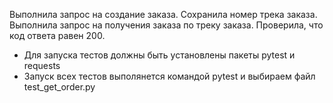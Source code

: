 Выполнила запрос на создание заказа.
Сохранила номер трека заказа.
Выполнила запрос на получения заказа по треку заказа.
Проверила, что код ответа равен 200.
- Для запуска тестов должны быть установлены пакеты pytest и requests
- Запуск всех тестов выполянется командой pytest и выбираем файл test_get_order.py